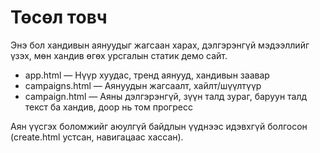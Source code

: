 # Төсөл товч

Энэ бол хандивын аянуудыг жагсаан харах, дэлгэрэнгүй мэдээллийг үзэх, мөн хандив өгөх урсгалын статик демо сайт.

- app.html — Нүүр хуудас, тренд аянууд, хандивын заавар
- campaigns.html — Аянуудын жагсаалт, хайлт/шүүлтүүр
- campaign.html — Аяны дэлгэрэнгүй, зүүн талд зураг, баруун талд текст ба хандив, доор нь том прогресс

Аян үүсгэх боломжийг аюулгүй байдлын үүднээс идэвхгүй болгосон (create.html устсан, навигацаас хассан).
